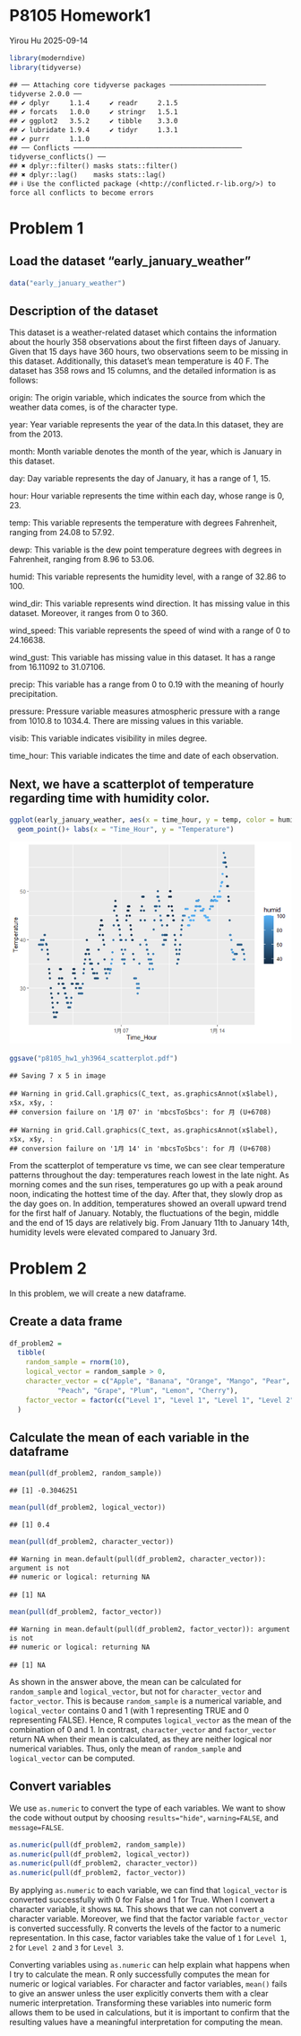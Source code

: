 P8105 Homework1
================
Yirou Hu
2025-09-14

``` r
library(moderndive)
library(tidyverse)
```

    ## ── Attaching core tidyverse packages ──────────────────────── tidyverse 2.0.0 ──
    ## ✔ dplyr     1.1.4     ✔ readr     2.1.5
    ## ✔ forcats   1.0.0     ✔ stringr   1.5.1
    ## ✔ ggplot2   3.5.2     ✔ tibble    3.3.0
    ## ✔ lubridate 1.9.4     ✔ tidyr     1.3.1
    ## ✔ purrr     1.1.0     
    ## ── Conflicts ────────────────────────────────────────── tidyverse_conflicts() ──
    ## ✖ dplyr::filter() masks stats::filter()
    ## ✖ dplyr::lag()    masks stats::lag()
    ## ℹ Use the conflicted package (<http://conflicted.r-lib.org/>) to force all conflicts to become errors

# Problem 1

## Load the dataset “early_january_weather”

``` r
data("early_january_weather")
```

## Description of the dataset

This dataset is a weather-related dataset which contains the information
about the hourly 358 observations about the first fifteen days of
January. Given that 15 days have 360 hours, two observations seem to be
missing in this dataset. Additionally, this dataset’s mean temperature
is 40 F. The dataset has 358 rows and 15 columns, and the detailed
information is as follows:

origin: The origin variable, which indicates the source from which the
weather data comes, is of the character type.

year: Year variable represents the year of the data.In this dataset,
they are from the 2013.

month: Month variable denotes the month of the year, which is January in
this dataset.

day: Day variable represents the day of January, it has a range of 1,
15.

hour: Hour variable represents the time within each day, whose range is
0, 23.

temp: This variable represents the temperature with degrees Fahrenheit,
ranging from 24.08 to 57.92.

dewp: This variable is the dew point temperature degrees with degrees in
Fahrenheit, ranging from 8.96 to 53.06.

humid: This variable represents the humidity level, with a range of
32.86 to 100.

wind_dir: This variable represents wind direction. It has missing value
in this dataset. Moreover, it ranges from 0 to 360.

wind_speed: This variable represents the speed of wind with a range of 0
to 24.16638.

wind_gust: This variable has missing value in this dataset. It has a
range from 16.11092 to 31.07106.

precip: This variable has a range from 0 to 0.19 with the meaning of
hourly precipitation.

pressure: Pressure variable measures atmospheric pressure with a range
from 1010.8 to 1034.4. There are missing values in this variable.

visib: This variable indicates visibility in miles degree.

time_hour: This variable indicates the time and date of each
observation.

## Next, we have a scatterplot of temperature regarding time with humidity color.

``` r
ggplot(early_january_weather, aes(x = time_hour, y = temp, color = humid)) + 
  geom_point()+ labs(x = "Time_Hour", y = "Temperature")
```

![](p8105_hw1_yh3964_files/figure-gfm/scatterplot-1.png)<!-- -->

``` r
ggsave("p8105_hw1_yh3964_scatterplot.pdf")
```

    ## Saving 7 x 5 in image

    ## Warning in grid.Call.graphics(C_text, as.graphicsAnnot(x$label), x$x, x$y, :
    ## conversion failure on '1月 07' in 'mbcsToSbcs': for 月 (U+6708)

    ## Warning in grid.Call.graphics(C_text, as.graphicsAnnot(x$label), x$x, x$y, :
    ## conversion failure on '1月 14' in 'mbcsToSbcs': for 月 (U+6708)

From the scatterplot of temperature vs time, we can see clear
temperature patterns throughout the day: temperatures reach lowest in
the late night. As morning comes and the sun rises, temperatures go up
with a peak around noon, indicating the hottest time of the day. After
that, they slowly drop as the day goes on. In addition, temperatures
showed an overall upward trend for the first half of January. Notably,
the fluctuations of the begin, middle and the end of 15 days are
relatively big. From January 11th to January 14th, humidity levels were
elevated compared to January 3rd.

# Problem 2

In this problem, we will create a new dataframe.

## Create a data frame

``` r
df_problem2 = 
  tibble(
    random_sample = rnorm(10),
    logical_vector = random_sample > 0,
    character_vector = c("Apple", "Banana", "Orange", "Mango", "Pear", 
            "Peach", "Grape", "Plum", "Lemon", "Cherry"),
    factor_vector = factor(c("Level 1", "Level 1", "Level 1", "Level 2", "Level 2", "Level 2", "Level 2", "Level 3", "Level 3", "Level 3"))
  )
```

## Calculate the mean of each variable in the dataframe

``` r
mean(pull(df_problem2, random_sample))
```

    ## [1] -0.3046251

``` r
mean(pull(df_problem2, logical_vector))
```

    ## [1] 0.4

``` r
mean(pull(df_problem2, character_vector))
```

    ## Warning in mean.default(pull(df_problem2, character_vector)): argument is not
    ## numeric or logical: returning NA

    ## [1] NA

``` r
mean(pull(df_problem2, factor_vector))
```

    ## Warning in mean.default(pull(df_problem2, factor_vector)): argument is not
    ## numeric or logical: returning NA

    ## [1] NA

As shown in the answer above, the mean can be calculated for
`random_sample` and `logical_vector`, but not for `character_vector` and
`factor_vector`. This is because `random_sample` is a numerical
variable, and `logical_vector` contains 0 and 1 (with 1 representing
TRUE and 0 representing FALSE). Hence, R computes `logical_vector` as
the mean of the combination of 0 and 1. In contrast, `character_vector`
and `factor_vector` return NA when their mean is calculated, as they are
neither logical nor numerical variables. Thus, only the mean of
`random_sample` and `logical_vector` can be computed.

## Convert variables

We use `as.numeric` to convert the type of each variables. We want to
show the code without output by choosing `results="hide"`,
`warning=FALSE`, and `message=FALSE`.

``` r
as.numeric(pull(df_problem2, random_sample))
as.numeric(pull(df_problem2, logical_vector))
as.numeric(pull(df_problem2, character_vector))
as.numeric(pull(df_problem2, factor_vector))
```

By applying `as.numeric` to each variable, we can find that
`logical_vector` is converted successfully with 0 for False and 1 for
True. When I convert a character variable, it shows `NA`. This shows
that we can not convert a character variable. Moreover, we find that the
factor variable `factor_vector` is converted successfully. R converts
the levels of the factor to a numeric representation. In this case,
factor variables take the value of `1` for `Level 1`, `2` for `Level 2`
and `3` for `Level 3`.

Converting variables using `as.numeric` can help explain what happens
when I try to calculate the mean. R only successfully computes the mean
for numeric or logical variables. For character and factor variables,
`mean()` fails to give an answer unless the user explicitly converts
them with a clear numeric interpretation. Transforming these variables
into numeric form allows them to be used in calculations, but it is
important to confirm that the resulting values have a meaningful
interpretation for computing the mean.
